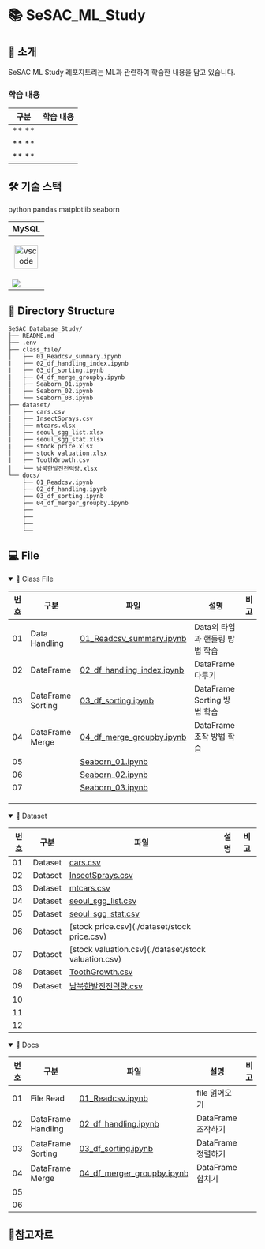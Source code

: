 # 📚 SeSAC_ML_Study

## 📖 소개

SeSAC ML Study 레포지토리는 ML과 관련하여 학습한 내용을 담고 있습니다.  

### 학습 내용

|구분|학습 내용|
|--|--|
|** **||
|** **||
|** **||

## 🛠️ 기술 스택
python
pandas
matplotlib
seaborn

|<center>MySQL</center>|
|--|
|<p align="center"><img alt="vscode" src="./icons/MySQL-Dark.svg" width="48"></p>| 
|<img src="https://img.shields.io/badge/mysql-4479A1.svg?style=for-the-badge&logo=mysql&logoColor=white">|

## 📂 Directory Structure

```plaintext
SeSAC_Database_Study/
├── README.md 
├── .env
├── class_file/
│   ├── 01_Readcsv_summary.ipynb
|   ├── 02_df_handling_index.ipynb
|   ├── 03_df_sorting.ipynb
|   ├── 04_df_merge_groupby.ipynb
|   ├── Seaborn_01.ipynb
|   ├── Seaborn_02.ipynb
│   └── Seaborn_03.ipynb
├── dataset/
│   ├── cars.csv
|   ├── InsectSprays.csv
|   ├── mtcars.xlsx
│   ├── seoul_sgg_list.xlsx
|   ├── seoul_sgg_stat.xlsx
|   ├── stock price.xlsx
│   ├── stock valuation.xlsx
|   ├── ToothGrowth.csv
│   └── 남북한발전전력량.xlsx
└── docs/
    ├── 01_Readcsv.ipynb
    ├── 02_df_handling.ipynb
    ├── 03_df_sorting.ipynb
    ├── 04_df_merger_groupby.ipynb
    ├── 
    ├──
    ├──   
    └── 

```

## 💻 File

<details open>
<summary>📝 Class File </summary>

|번호|구분|파일|설명|비고|
|--|--|--|--|--|
|01|Data Handling|[01_Readcsv_summary.ipynb](./class_file/01_Readcsv_summary.ipynb)|Data의 타입과 핸들링 방법 학습||
|02|DataFrame|[02_df_handling_index.ipynb](./class_file/02_df_handling_index.ipynb)|DataFrame 다루기||
|03|DataFrame Sorting|[03_df_sorting.ipynb](./class_file/03_df_sorting.ipynb)|DataFrame Sorting 방법 학습||
|04|DataFrame Merge|[04_df_merge_groupby.ipynb](./class_file/04_df_merge_groupby.ipynb)|DataFrame 조작 방법 학습||
|05||[Seaborn_01.ipynb](./class_file/Seaborn_01.ipynb)|||
|06||[Seaborn_02.ipynb](./class_file/Seaborn_02.ipynb)|||
|07||[Seaborn_03.ipynb](./class_file/Seaborn_03.ipynb)|||
||||||
||||||
||||||

</details>

<details open>
<summary>💾 Dataset </summary>

|번호|구분|파일|설명|비고|
|--|--|--|--|--|
|01|Dataset|[cars.csv](./dataset/cars.csv)|||
|02|Dataset|[InsectSprays.csv](./dataset/InsectSprays.csv)|||
|03|Dataset|[mtcars.csv](./dataset/mtcars.csv)|||
|04|Dataset|[seoul_sgg_list.csv](./dataset/seoul_sgg_list.csv)|||
|05|Dataset|[seoul_sgg_stat.csv](./dataset/seoul_sgg_stat.csv)|||
|06|Dataset|[stock price.csv](./dataset/stock price.csv)|||
|07|Dataset|[stock valuation.csv](./dataset/stock valuation.csv)|||
|08|Dataset|[ToothGrowth.csv](./dataset/ToothGrowth.csv)|||
|09|Dataset|[남북한발전전력량.csv](./dataset/남북한발전전력량.csv)|||
|10|||||
|11|||||
|12|||||

</details>

<details open>
<summary>📄 Docs </summary>

|번호|구분|파일|설명|비고|
|--|--|--|--|--|
|01|File Read|[01_Readcsv.ipynb](./docs/01_Readcsv.ipynb)|file 읽어오기||
|02|DataFrame Handling|[02_df_handling.ipynb](./docs/02_df_handling.ipynb)|DataFrame 조작하기||
|03|DataFrame Sorting|[03_df_sorting.ipynb](./docs/03_df_sorting.ipynb)|DataFrame 정렬하기||
|04|DataFrame Merge|[04_df_merger_groupby.ipynb](./docs/04_df_merger_groupby.ipynb)|DataFrame 합치기||
|05|||||
|06|||||

</details>

## 📝참고자료